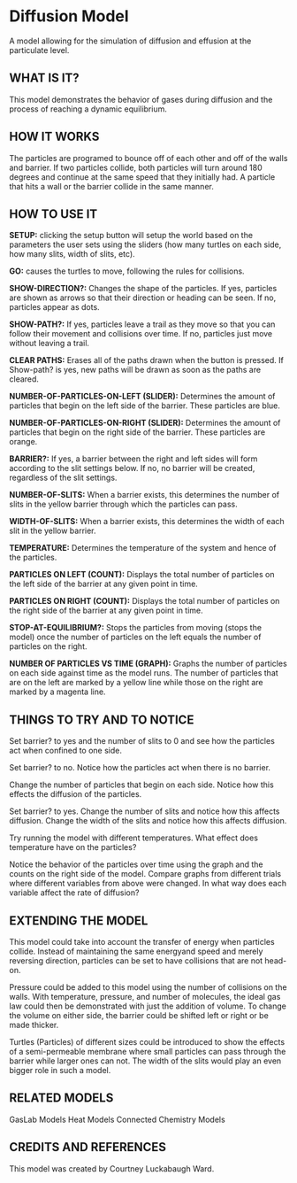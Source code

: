 # Diffusion Model
A model allowing for the simulation of diffusion and effusion at the particulate level.
## WHAT IS IT?
This model demonstrates the behavior of gases during diffusion and the process of reaching a dynamic equilibrium.

## HOW IT WORKS
The particles are programed to bounce off of each other and off of the walls and barrier. If two particles collide, both particles will turn around 180 degrees and continue at the same speed that they initially had. A particle that hits a wall or the barrier collide in the same manner.

## HOW TO USE IT
**SETUP:** clicking the setup button will setup the world based on the parameters the user sets using the sliders (how many turtles on each side, how many slits, width of slits, etc).

**GO:** causes the turtles to move, following the rules for collisions.

**SHOW-DIRECTION?:** Changes the shape of the particles. If yes, particles are shown as arrows so that their direction or heading can be seen. If no, particles appear as dots.

**SHOW-PATH?:** If yes, particles leave a trail as they move so that you can follow their movement and collisions over time. If no, particles just move without leaving a trail.

**CLEAR PATHS:** Erases all of the paths drawn when the button is pressed. If Show-path? is yes, new paths will be drawn as soon as the paths are cleared.

**NUMBER-OF-PARTICLES-ON-LEFT (SLIDER):** Determines the amount of particles that begin on the left side of the barrier. These particles are blue.

**NUMBER-OF-PARTICLES-ON-RIGHT (SLIDER):** Determines the amount of particles that begin on the right side of the barrier. These particles are orange.

**BARRIER?:** If yes, a barrier between the right and left sides will form according to the slit settings below. If no, no barrier will be created, regardless of the slit settings.

**NUMBER-OF-SLITS:** When a barrier exists, this determines the number of slits in the yellow barrier through which the particles can pass.

**WIDTH-OF-SLITS:** When a barrier exists, this determines the width of each slit in the yellow barrier.

**TEMPERATURE:** Determines the temperature of the system and hence of the particles.

**PARTICLES ON LEFT (COUNT):** Displays the total number of particles on the left side of the barrier at any given point in time.

**PARTICLES ON RIGHT (COUNT):** Displays the total number of particles on the right side of the barrier at any given point in time.

**STOP-AT-EQUILIBRIUM?:** Stops the particles from moving (stops the model) once the number of particles on the left equals the number of particles on the right.

**NUMBER OF PARTICLES VS TIME (GRAPH):** Graphs the number of particles on each side against time as the model runs. The number of particles that are on the left are marked by a yellow line while those on the right are marked by a magenta line.

## THINGS TO TRY AND TO NOTICE
Set barrier? to yes and the number of slits to 0 and see how the particles act when confined to one side.

Set barrier? to no. Notice how the particles act when there is no barrier.

Change the number of particles that begin on each side. Notice how this effects the diffusion of the particles.

Set barrier? to yes. Change the number of slits and notice how this affects diffusion. Change the width of the slits and notice how this affects diffusion.

Try running the model with different temperatures. What effect does temperature have on the particles?

Notice the behavior of the particles over time using the graph and the counts on the right side of the model. Compare graphs from different trials where different variables from above were changed. In what way does each variable affect the rate of diffusion?

## EXTENDING THE MODEL
This model could take into account the transfer of energy when particles collide. Instead of maintaining the same energyand speed and merely reversing direction, particles can be set to have collisions that are not head-on.

Pressure could be added to this model using the number of collisions on the walls. With temperature, pressure, and number of molecules, the ideal gas law could then be demonstrated with just the addition of volume. To change the volume on either side, the barrier could be shifted left or right or be made thicker.

Turtles (Particles) of different sizes could be introduced to show the effects of a semi-permeable membrane where small particles can pass through the barrier while larger ones can not. The width of the slits would play an even bigger role in such a model.

## RELATED MODELS
GasLab Models Heat Models Connected Chemistry Models

## CREDITS AND REFERENCES
This model was created by Courtney Luckabaugh Ward.